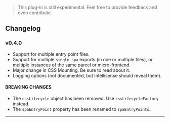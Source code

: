 > This plug-in is still experimental.  Feel free to provide feedback and even contribute.

## Changelog

### v0.4.0

+ Support for multiple entry point files.
+ Support for multiple `single-spa` exports (in one or multiple files), or multiple instances of the same parcel or 
micro-frontend.
+ Major change in CSS Mounting.  Be sure to read about it.
+ Logging options (not documented, but Intellisense should reveal them).

#### BREAKING CHANGES

+ The `cssLifecycle` object has been removed.  Use `cssLifecycleFactory` instead.
+ The `spaEntryPoint` property has been renamed to `spaEntryPoints`.

---
